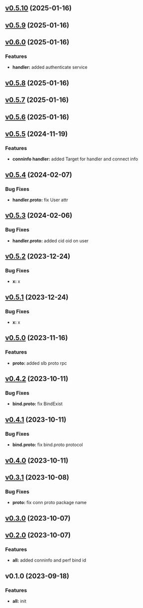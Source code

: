 
<a name="v0.5.10"></a>
## [v0.5.10](https://8.140.161.172/wangsb/wgateway/compare/v0.5.9...v0.5.10) (2025-01-16)


<a name="v0.5.9"></a>
## [v0.5.9](https://8.140.161.172/wangsb/wgateway/compare/v0.6.0...v0.5.9) (2025-01-16)


<a name="v0.6.0"></a>
## [v0.6.0](https://8.140.161.172/wangsb/wgateway/compare/v0.5.8...v0.6.0) (2025-01-16)

### Features

* **handler:** added authenticate service


<a name="v0.5.8"></a>
## [v0.5.8](https://8.140.161.172/wangsb/wgateway/compare/v0.5.7...v0.5.8) (2025-01-16)


<a name="v0.5.7"></a>
## [v0.5.7](https://8.140.161.172/wangsb/wgateway/compare/v0.5.6...v0.5.7) (2025-01-16)


<a name="v0.5.6"></a>
## [v0.5.6](https://8.140.161.172/wangsb/wgateway/compare/v0.5.5...v0.5.6) (2025-01-16)


<a name="v0.5.5"></a>
## [v0.5.5](https://8.140.161.172/wangsb/wgateway/compare/v0.5.4...v0.5.5) (2024-11-19)

### Features

* **conninfo handler:** added Target for handler and connect info


<a name="v0.5.4"></a>
## [v0.5.4](https://8.140.161.172/wangsb/wgateway/compare/v0.5.3...v0.5.4) (2024-02-07)

### Bug Fixes

* **handler.proto:** fix User attr


<a name="v0.5.3"></a>
## [v0.5.3](https://8.140.161.172/wangsb/wgateway/compare/v0.5.2...v0.5.3) (2024-02-06)

### Bug Fixes

* **handler.proto:** added cid oid on user


<a name="v0.5.2"></a>
## [v0.5.2](https://8.140.161.172/wangsb/wgateway/compare/v0.5.1...v0.5.2) (2023-12-24)

### Bug Fixes

* **x:** x


<a name="v0.5.1"></a>
## [v0.5.1](https://8.140.161.172/wangsb/wgateway/compare/v0.5.0...v0.5.1) (2023-12-24)

### Bug Fixes

* **x:** x


<a name="v0.5.0"></a>
## [v0.5.0](https://8.140.161.172/wangsb/wgateway/compare/v0.4.2...v0.5.0) (2023-11-16)

### Features

* **proto:** added slb proto rpc


<a name="v0.4.2"></a>
## [v0.4.2](https://8.140.161.172/wangsb/wgateway/compare/v0.4.1...v0.4.2) (2023-10-11)

### Bug Fixes

* **bind.proto:** fix BindExist


<a name="v0.4.1"></a>
## [v0.4.1](https://8.140.161.172/wangsb/wgateway/compare/v0.4.0...v0.4.1) (2023-10-11)

### Bug Fixes

* **bind.proto:** fix bind.proto protocol


<a name="v0.4.0"></a>
## [v0.4.0](https://8.140.161.172/wangsb/wgateway/compare/v0.3.1...v0.4.0) (2023-10-11)


<a name="v0.3.1"></a>
## [v0.3.1](https://8.140.161.172/wangsb/wgateway/compare/v0.3.0...v0.3.1) (2023-10-08)

### Bug Fixes

* **proto:** fix conn proto package name


<a name="v0.3.0"></a>
## [v0.3.0](https://8.140.161.172/wangsb/wgateway/compare/v0.2.0...v0.3.0) (2023-10-07)


<a name="v0.2.0"></a>
## [v0.2.0](https://8.140.161.172/wangsb/wgateway/compare/v0.1.0...v0.2.0) (2023-10-07)

### Features

* **all:** added conninfo and perf bind id


<a name="v0.1.0"></a>
## v0.1.0 (2023-09-18)

### Features

* **all:** init

